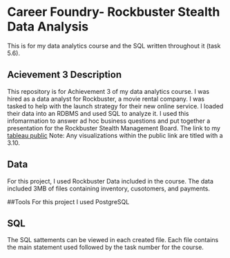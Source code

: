 #  Career Foundry- Rockbuster Stealth Data Analysis 
This is for my data analytics course and the SQL written throughout it (task 5.6).
## Acievement 3 Description
This repository is for Achievement 3 of my data analytics course.  I was hired as a data analyst for Rockbuster, a movie rental company.  I was tasked to help with the launch strategy for their new online service.  I loaded their data into an RDBMS and used SQL to analyze it.  I used this infomarmation to answer ad hoc business questions and put together a presentation for the Rockbuster Stealth Management Board.  The link to my [tableau public](https://public.tableau.com/app/profile/lilly.hooper) 
Note: Any visualizations within the public link are titled with a 3.10. 

## Data
For this project, I used Rockbuster Data included in the course.  The data included 3MB of files containing inventory, cusotomers, and payments. 

##Tools
For this project I used PostgreSQL

## SQL
The SQL sattements can be viewed in each created file.  Each file contains the main statement used followed by the task number for the course. 
